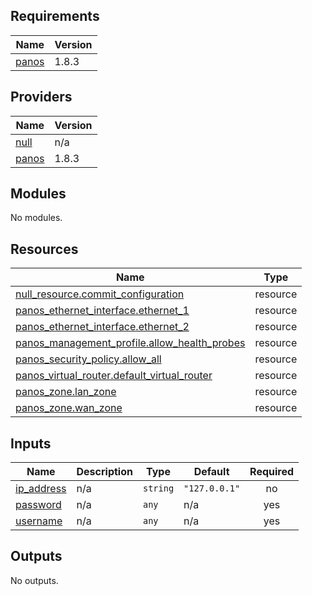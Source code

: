 <!-- BEGIN_TF_DOCS -->
## Requirements

| Name | Version |
|------|---------|
| <a name="requirement_panos"></a> [panos](#requirement\_panos) | 1.8.3 |

## Providers

| Name | Version |
|------|---------|
| <a name="provider_null"></a> [null](#provider\_null) | n/a |
| <a name="provider_panos"></a> [panos](#provider\_panos) | 1.8.3 |

## Modules

No modules.

## Resources

| Name | Type |
|------|------|
| [null_resource.commit_configuration](https://registry.terraform.io/providers/hashicorp/null/latest/docs/resources/resource) | resource |
| [panos_ethernet_interface.ethernet_1](https://registry.terraform.io/providers/PaloAltoNetworks/panos/1.8.3/docs/resources/ethernet_interface) | resource |
| [panos_ethernet_interface.ethernet_2](https://registry.terraform.io/providers/PaloAltoNetworks/panos/1.8.3/docs/resources/ethernet_interface) | resource |
| [panos_management_profile.allow_health_probes](https://registry.terraform.io/providers/PaloAltoNetworks/panos/1.8.3/docs/resources/management_profile) | resource |
| [panos_security_policy.allow_all](https://registry.terraform.io/providers/PaloAltoNetworks/panos/1.8.3/docs/resources/security_policy) | resource |
| [panos_virtual_router.default_virtual_router](https://registry.terraform.io/providers/PaloAltoNetworks/panos/1.8.3/docs/resources/virtual_router) | resource |
| [panos_zone.lan_zone](https://registry.terraform.io/providers/PaloAltoNetworks/panos/1.8.3/docs/resources/zone) | resource |
| [panos_zone.wan_zone](https://registry.terraform.io/providers/PaloAltoNetworks/panos/1.8.3/docs/resources/zone) | resource |

## Inputs

| Name | Description | Type | Default | Required |
|------|-------------|------|---------|:--------:|
| <a name="input_ip_address"></a> [ip\_address](#input\_ip\_address) | n/a | `string` | `"127.0.0.1"` | no |
| <a name="input_password"></a> [password](#input\_password) | n/a | `any` | n/a | yes |
| <a name="input_username"></a> [username](#input\_username) | n/a | `any` | n/a | yes |

## Outputs

No outputs.
<!-- END_TF_DOCS -->